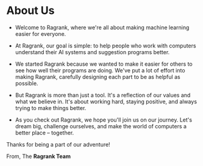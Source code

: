 # About Us

- Welcome to Ragrank, where we're all about making machine learning easier for everyone.

- At Ragrank, our goal is simple: to help people who work with computers understand their AI systems and suggestion programs better.

- We started Ragrank because we wanted to make it easier for others to see how well their programs are doing. We've put a lot of effort into making Ragrank, carefully designing each part to be as helpful as possible.

- But Ragrank is more than just a tool. It's a reflection of our values and what we believe in. It's about working hard, staying positive, and always trying to make things better.

- As you check out Ragrank, we hope you'll join us on our journey. Let's dream big, challenge ourselves, and make the world of computers a better place – together.

Thanks for being a part of our adventure!

From,
The **Ragrank Team**
